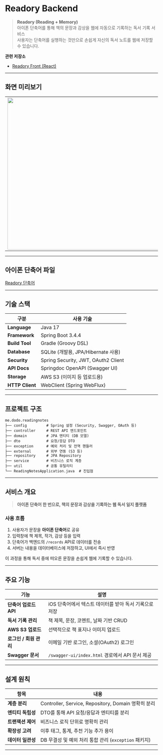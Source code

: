 # Readory Backend

> **Readory (Reading + Memory)**  
> 아이폰 단축어를 통해 책의 문장과 감상을 웹에 자동으로 기록하는 독서 기록 서비스  
> 사용자는 단축어를 실행하는 것만으로 손쉽게 자신의 독서 노트를 웹에 저장할 수 있습니다.

 **관련 저장소**
- [Readory Front (React)](https://github.com/dodo5517/readory-front)

---

## 화면 미리보기

<table>
  <tr>
    <td><img width="500" src="https://github.com/user-attachments/assets/cbd58e11-bf4d-4a2c-9d74-d1875b7771c7" /></td>
    <td><img width="500" src="https://github.com/user-attachments/assets/05dc03e0-7bb1-4f70-8c75-7e4dbe4bc9b0" /></td>
  </tr>
</table>

---

## 아이폰 단축어 파일

[Readory 단축어](https://dodo5517.tistory.com/173)

---

## 기술 스택

| 구분 | 사용 기술 |
|------|------------|
| **Language** | Java 17 |
| **Framework** | Spring Boot 3.4.4 |
| **Build Tool** | Gradle (Groovy DSL) |
| **Database** | SQLite (개발용, JPA/Hibernate 사용) |
| **Security** | Spring Security, JWT, OAuth2 Client |
| **API Docs** | Springdoc OpenAPI (Swagger UI) |
| **Storage** | AWS S3 (이미지 등 업로드용) |
| **HTTP Client** | WebClient (Spring WebFlux) |

---

## 프로젝트 구조

```
me.dodo.readingnotes
├── config         # Spring 설정 (Security, Swagger, OAuth 등)
├── controller     # REST API 엔드포인트
├── domain         # JPA 엔티티 (DB 모델)
├── dto            # 요청/응답 DTO
├── exception      # 예외 처리 및 전역 핸들러
├── external       # 외부 연동 (S3 등)
├── repository     # JPA Repository
├── service        # 비즈니스 로직 계층
├── util           # 공통 유틸리티
└── ReadingNotesApplication.java  # 진입점
```

---

## 서비스 개요

> **아이폰 단축어 한 번으로, 책의 문장과 감상을 기록하는 웹 독서 일지 플랫폼**

### 사용 흐름
1. 사용자가 문장을 **아이폰 단축어**로 공유
2. 입력창에 책 제목, 작가, 감상 등을 입력  
3. 단축어가 백엔드의 `/records` API로 데이터를 전송  
4. 서버는 내용을 데이터베이스에 저장하고, UI에서 즉시 반영  

이 과정을 통해 독서 중에 떠오른 문장을 손쉽게 웹에 기록할 수 있습니다.

---

## 주요 기능

| 기능 | 설명 |
|------|------|
| **단축어 업로드 API** | iOS 단축어에서 텍스트 데이터를 받아 독서 기록으로 저장 |
| **독서 기록 관리** | 책 제목, 문장, 코멘트, 날짜 기반 CRUD |
| **AWS S3 업로드** | 선택적으로 책 표지나 이미지 업로드 |
| **로그인 / 회원 관리** | 이메일 기반 로그인, 소셜(OAuth2) 로그인 |
| **Swagger 문서** | `/swagger-ui/index.html` 경로에서 API 문서 제공 |

---

## 설계 원칙

| 항목 | 내용 |
|------|------|
| **계층 분리** | Controller, Service, Repository, Domain 명확히 분리 |
| **엔티티 독립성** | DTO를 통해 API 요청/응답과 엔티티를 분리 |
| **트랜잭션 제어** | 비즈니스 로직 단위로 명확히 관리 |
| **확장성 고려** | 이후 태그, 통계, 추천 기능 추가 용이 |
| **데이터 일관성** | DB 무결성 및 예외 처리 통합 관리 (`exception` 패키지) |

---
